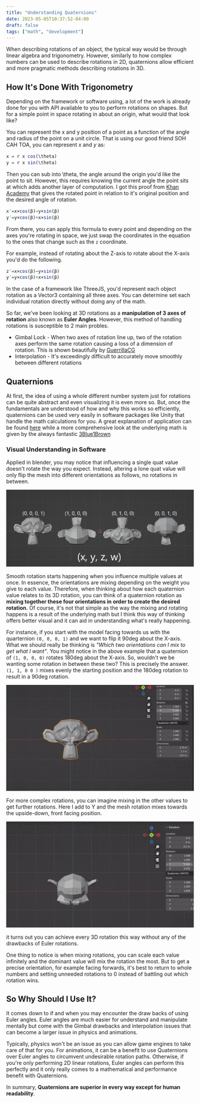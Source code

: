 ```yaml
---
title: "Understanding Quaternions"
date: 2023-05-05T10:37:52-04:00
draft: false
tags: ["math", "development"]
---
```


When describing rotations of an object, the typical way would be through linear algebra and trigonometry. However, similarly to how complex numbers can be used to describe rotations in 2D, quaternions allow efficient and more pragmatic methods describing rotations in 3D.

## How It's Done With Trigonometry

Depending on the framework or software using, a lot of the work is already done for you with API available to you to perform rotations on shapes. But for a simple point in space rotating in about an origin, what would that look like?

You can represent the x and y position of a point as a function of the angle and radius of the point on a unit circle. That is using our good friend SOH CAH TOA, you can represent *x* and *y* as:

```R
x = r x cos(\theta)
y = r x sin(\theta)
```

Then you can sub into \theta, the angle around the origin you'd like the point to sit.
However, this requires knowing the current angle the point sits at which adds another layer of computation. I got this proof from [Khan Academy](https://www.khanacademy.org/computing/computer-programming/programming-games-visualizations/programming-3d-shapes/a/rotating-3d-shapes) that gives the rotated point in relation to it's original position and the desired angle of rotation.

```R
x′=x×cos(β)−y×sin(β)
y′=y×cos(β)+x×sin(β)
```

From there, you can apply this formula to every point and depending on the axes you're rotating in space, we just swap the coordinates in the equation to the ones that change such as the `z` coordinate.

For example, instead of rotating about the Z-axis to rotate about the X-axis you'd do the following.

```R
z′=x×cos(β)−y×sin(β)
y′=y×cos(β)+x×sin(β)
```

In the case of a framework like ThreeJS, you'd represent each object rotation as a Vector3 containing all three axes. You can determine set each individual rotation directly without doing any of the math.

So far, we've been looking at 3D rotations as a **manipulation of 3 axes of rotation** also known as **Euler Angles**. However, this method of handling rotations is susceptible to 2 main probles.

- Gimbal Lock - When two axes of rotation line up, two of the rotation axes perform the same rotation causing a loss of a dimension of rotation. This is shown beautifully by [GuerrillaCG](https://www.youtube.com/watch?v=zc8b2Jo7mno)
- Interpolation - It's exceedingly difficult to accurately move smoothly between different rotations

## Quaternions

At first, the idea of using a whole different number system just for rotations can be quite abstract and even visualizing it is even more so. But, once the fundamentals are understood of how and why this works so efficiently, quaternions can be used very easily in software packages like Unity that handle the math calculations for you. A great explanation of application can be found [here](https://www.youtube.com/watch?v=1yoFjjJRnLY) while a more comprehensive look at the underlying math is given by the always fantastic [3Blue1Brown](https://www.youtube.com/watch?v=d4EgbgTm0Bg)

### Visual Understanding in Software

Applied in blender, you may notice that influencing a single quat value doesn't rotate the way you expect. Instead, altering a lone quat value will only flip the mesh into different orientations as follows, no rotations in between.

![Quaternion Blender](images/quat_blender.webp)

Smooth rotation starts happening when you influence multiple values at once. In essence, the orientations are mixing depending on the weight you give to each value. Therefore, when thinking about how each quaternion value relates to its 3D rotation, you can think of a quaternion rotation as **mixing together these four orientations in order to create the desired rotation.** Of course, it's not that simple as the way the mixing and rotating happens is a result of the underlying math but I think this way of thinking offers better visual and it can aid in understanding what's really happening.

For instance, if you start with the model facing towards us with the quarternion `(0, 0, 0, 1)` and we want to flip it 90deg about the X-axis. What we should really be thinking is *"Which two orientations can I mix to get what I want"*. You might notice in the above example that a quaternion of `(1, 0, 0, 0)` rotates 180deg about the X-axis. So, wouldn't we be wanting some rotation in between these two? This is precisely the answer. `(1, 1, 0 0 )` mixes evenly the starting position and the 180deg rotation to result in a 90deg rotation.

![Quat Blender Rotation](images/quat_blender_rotation.gif)

For more complex rotations, you can imagine mixing in the other values to get further rotations. Here I add to Y and the mesh rotation mixes towards the upside-down, front facing position.

![Quat Blender Rotation 3 Axes](images/quat_blender_rotation2.gif)

it turns out you can achieve every 3D rotation this way without any of the drawbacks of Euler rotations.

One thing to notice is when mixing rotations, you can scale each value infinitely and the dominant value will mix the rotation the most. But to get a precise orientation, for example facing forwards, it's best to return to whole numbers and setting unneeded rotations to 0 instead of battling out which rotation wins.

## So Why Should I Use It?

It comes down to if and when you may encounter the draw backs of using Euler angles. Euler angles are much easier for understand and manipulate mentally but come with the Gimbal drawbacks and interpolation issues that can become a larger issue in physics and animations.

Typically, physics won't be an issue as you can allow game engines to take care of that for you. For animations, it can be a benefit to use Quaternions over Euler angles to circumvent undesirable rotation paths. Otherwise, if you're only performing 2D linear rotations, Euler angles can perform this perfectly and it only really comes to a mathematical and performance benefit with Quaternions.

In summary, **Quaternions are superior in every way except for human readability**.
